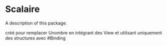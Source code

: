 # Scalaire

A description of this package.

créé pour remplacer Unombre en intégrant des View et utilisant uniquement des structures avec #Binding
